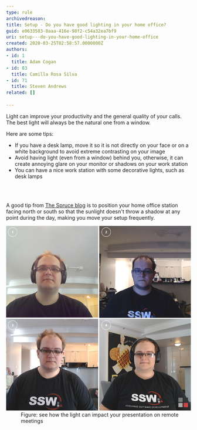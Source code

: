 ```yaml
---
type: rule
archivedreason: 
title: Setup - Do you have good lighting in your home office?
guid: e0633583-0aaa-416e-98f2-c54a32ea7bf9
uri: setup---do-you-have-good-lighting-in-your-home-office
created: 2020-03-25T02:58:57.0000000Z
authors:
- id: 1
  title: Adam Cogan
- id: 83
  title: Camilla Rosa Silva
- id: 71
  title: Steven Andrews
related: []

---
```



<p class="ssw15-rteElement-P">​Light can improve your productivity and the general quality of your calls. The best light will always be the natural one from a window. <br></p><p class="ssw15-rteElement-P">Here are some tips:</p><ul><li>If you have a desk lamp, move it so it is not directly on your face or on a white background to avoid extreme contrasting on your image</li><li>Avoid having light (even from a window) behind you, otherwise, it can create annoying glare on your monitor or shadows on your work station</li><li>You can have a nice work station with some ​decorative lights, such as desk lamps<br></li></ul>
<br><excerpt class='endintro'></excerpt><br>
<p>​A good tip from 
   <a href="https://www.thespruce.com/tips-for-better-home-office-lighting-1812436">The Spruce blog</a> is to position your home office station facing north or south so that the sunlight doesn't throw a shadow at any point during the day, making you move your setup frequently. <br></p><dl class="image"><dt><img src="lightning-impacts.png" alt="lightning-impacts.png" /></dt><dd>Figure: see how the light can impact your presentation on remote meetings​<br></dd></dl>


